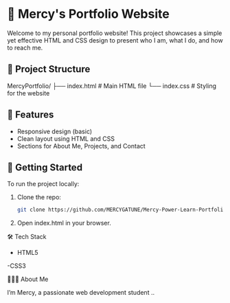 # 💼 Mercy's Portfolio Website

Welcome to my personal portfolio website! This project showcases a simple yet effective HTML and CSS design to present who I am, what I do, and how to reach me.

## 📁 Project Structure
MercyPortfolio/
├── index.html # Main HTML file
└── index.css # Styling for the website


## 🎨 Features

- Responsive design (basic)
- Clean layout using HTML and CSS
- Sections for About Me, Projects, and Contact

## 🚀 Getting Started

To run the project locally:

1. Clone the repo:
   ```bash
   git clone https://github.com/MERCYGATUNE/Mercy-Power-Learn-Portfolio.git

2. Open index.html in your browser.

🛠 Tech Stack
- HTML5

 -CSS3

 🙋🏽‍♀️ About Me

I’m Mercy, a passionate web development student ..



